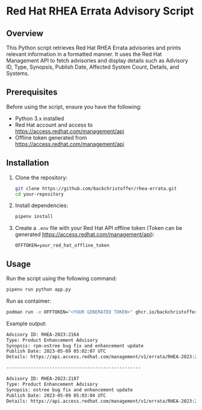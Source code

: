 # Red Hat RHEA Errata Advisory Script

## Overview

This Python script retrieves Red Hat RHEA Errata advisories and prints relevant information in a formatted manner. It uses the Red Hat Management API to fetch advisories and display details such as Advisory ID, Type, Synopsis, Publish Date, Affected System Count, Details, and Systems.

## Prerequisites

Before using the script, ensure you have the following:

- Python 3.x installed
- Red Hat account and access to https://access.redhat.com/management/api
- Offline token generated from https://access.redhat.com/management/api

## Installation

1. Clone the repository:

    ```bash
    git clone https://github.com/backchristoffer/rhea-errata.git
    cd your-repository
    ```

2. Install dependencies:

    ```bash
    pipenv install
    ```

3. Create a `.env` file with your Red Hat API offline token (Token can be generated https://access.redhat.com/management/api):

    ```
    OFFTOKEN=your_red_hat_offline_token
    ```

## Usage

Run the script using the following command:

```bash
pipenv run python app.py
```

Run as contaimer:
```bash
podman run -e OFFTOKEN="<YOUR GENERATED TOKEN>" ghcr.io/backchristoffer/rhea-errata:latest
```


Example output:

```bash
Advisory ID: RHEA-2023:2164
Type: Product Enhancement Advisory
Synopsis: rpm-ostree bug fix and enhancement update
Publish Date: 2023-05-09 05:02:07 UTC
Details: https://api.access.redhat.com/management/v1/errata/RHEA-2023:2164

--------------------------------------------------

Advisory ID: RHEA-2023:2187
Type: Product Enhancement Advisory
Synopsis: ostree bug fix and enhancement update
Publish Date: 2023-05-09 05:03:04 UTC
Details: https://api.access.redhat.com/management/v1/errata/RHEA-2023:2187
```

